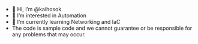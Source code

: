 - 👋 Hi, I’m @kaihosok
- 👀 I’m interested in Automation
- 🌱 I’m currently learning Networking and IaC
- The code is sample code and we cannot guarantee or be responsible for any problems that may occur.

<!---
kaihosok/kaihosok is a ✨ special ✨ repository because its `README.md` (this file) appears on your GitHub profile.
You can click the Preview link to take a look at your changes.
--->
